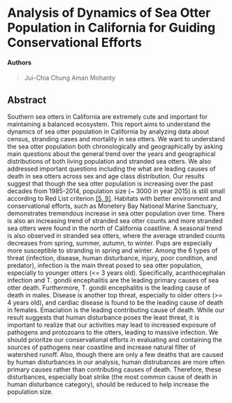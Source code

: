 #  Analysis of Dynamics of Sea Otter Population in California for Guiding Conservational Efforts
#### Authors
> Jui-Chia Chung
> Aman Mohanty

## Abstract

Southern sea otters in California are extremely cute and important for maintaining a balanced ecosystem. This report aims to understand the dynamics of sea otter population in California by analyzing data about census, stranding cases and mortality in sea otters. We want to understand the sea otter population both chronologically and geographically by asking main questions about the general trend over the years and geographical distributions of both living population and stranded sea otters. We also addressed important questions including the what are leading causes of death in sea otters across sex and age class distribution. Our results suggest that though the sea otter population is increasing over the past decades from 1985-2014, population size (~ 3000 in year 2015) is still small according to Red List criterion [[5, 9]](#References). Habitats with better environment and conservational efforts, such as Monetery Bay National Marine Sanctuary, demonstrates tremendous increase in sea otter population over time. There is also an increasing trend of stranded sea otter counts and more stranded sea otters were found in the north of California coastline. A seasonal trend is also observed in stranded sea otters, where the average stranded counts decreases from spring, summer, autumn, to winter. Pups are especially more susceptible to stranding in spring and winter. Among the 6 types of threat (infection, disease, human disturbance, injury, poor condition, and predator), infection is the main threat posed to sea otter population, especially to younger otters (<= 3 years old). Specifically, acanthocephalan infection and T. gondii encephalitis are the leading primary causes of sea otter death. Furthermore, T. gondii encephalitis is the leading cause of death in males. Disease is another top threat, especially to older otters (>= 4 years old), and cardiac disease is found to be the leading cause of death in females. Emaciation is the leading contributing cause of death. While our result suggests that human disturbance poses the least threat, it is important to realize that our activities may lead to increased exposure of pathogens and protozoans to the otters, leading to massive infection. We should prioritze our conservational efforts in evaluating and containing the sources of pathogens near coastline and increase natural filter of watershed runoff. Also, though there are only a few deaths that are caused by human disturbances in our analysis, human distrubances are more often primary causes rather than contributing causes of death. Therefore, these disturbances, especially boat strike (the most common cause of death in human disturbance category), should be reduced to help increase the population size.
